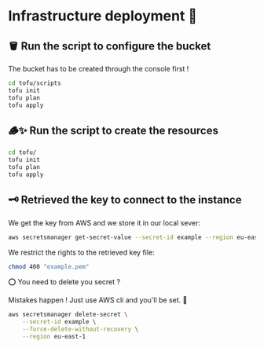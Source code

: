 # Infrastructure deployment 🌸

## 🪣 Run the script to configure the bucket

The bucket has to be created through the console first !

```bash
cd tofu/scripts
tofu init
tofu plan
tofu apply
```

## 🪵✨ Run the script to create the resources

```bash
cd tofu/
tofu init
tofu plan
tofu apply
```

## 🗝️ Retrieved the key to connect to the instance

We get the key from AWS and we store it in our local sever:

```bash
aws secretsmanager get-secret-value --secret-id example --region eu-east-1 --query SecretString --output text > example.pem
```

We restrict the rights to the retrieved key file:

```bash
chmod 400 "example.pem"
```

⭕ You need to delete you secret ?

Mistakes happen ! Just use AWS cli and you'll be set. 💅

```bash
aws secretsmanager delete-secret \
    --secret-id example \
    --force-delete-without-recovery \
    --region eu-east-1
```
